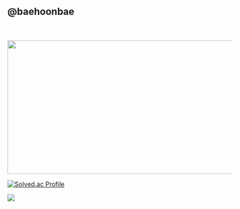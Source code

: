 ## @baehoonbae

<br/>
<br/>

<a href="https://github.com/devxb/gitanimals">
<img
  src="https://render.gitanimals.org/farms/baehoonbae"
  width="600"
  height="300"
/>
</a>

<br/>

[![Solved.ac Profile](http://mazassumnida.wtf/api/v2/generate_badge?boj=bsh7931)](https://solved.ac/bsh7931/)


<img src="http://mazandi.herokuapp.com/api?handle=bsh7931&theme=warm"/>
